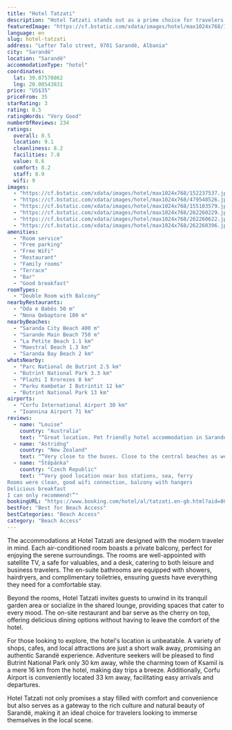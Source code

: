 ```yaml
---
title: "Hotel Tatzati"
description: "Hotel Tatzati stands out as a prime choice for travelers seeking comfort and convenience in the heart of Sarandë, just a stone's throw away from the pristine beach."
featuredImage: "https://cf.bstatic.com/xdata/images/hotel/max1024x768/152237537.jpg?k=2e3ea11f7a78180801b2436ea9ff1bc15fb3cc725d9a24e6f4d4dd45cc4a3a39&o=&hp=1"
language: en
slug: hotel-tatzati
address: "Lefter Talo street, 9701 Sarandë, Albania"
city: "Sarandë"
location: "Sarandë"
accommodationType: "hotel"
coordinates:
  lat: 39.87570862
  lng: 20.00543831
price: "US$35"
priceFrom: 35
starRating: 3
rating: 8.5
ratingWords: "Very Good"
numberOfReviews: 234
ratings:
  overall: 8.5
  location: 9.1
  cleanliness: 8.2
  facilities: 7.8
  value: 8.6
  comfort: 8.2
  staff: 8.9
  wifi: 9
images:
  - "https://cf.bstatic.com/xdata/images/hotel/max1024x768/152237537.jpg?k=2e3ea11f7a78180801b2436ea9ff1bc15fb3cc725d9a24e6f4d4dd45cc4a3a39&o=&hp=1"
  - "https://cf.bstatic.com/xdata/images/hotel/max1024x768/479548526.jpg?k=b38dff202135c9adf5692b7358c29326bb189ce87508d1ad37ac706e127d042b&o=&hp=1"
  - "https://cf.bstatic.com/xdata/images/hotel/max1024x768/155103579.jpg?k=d9f9177d2ff4c4b23c08e0428936f8b22a960d222be127118e54cfe6bbd15ff0&o=&hp=1"
  - "https://cf.bstatic.com/xdata/images/hotel/max1024x768/262260229.jpg?k=e3d6f90e56dfe9cdffca23f3753fec7c730a26543cba4eb87bae1cff0df506e2&o=&hp=1"
  - "https://cf.bstatic.com/xdata/images/hotel/max1024x768/262260622.jpg?k=bc25dddfdf08ab7b9a87be56376ebd81397a579180edabf9450cba1e4308cb85&o=&hp=1"
  - "https://cf.bstatic.com/xdata/images/hotel/max1024x768/262260396.jpg?k=a315aee90569ba891e79dbefd85796fa722c4952632b2106612d3f232159a7ea&o=&hp=1"
amenities:
  - "Room service"
  - "Free parking"
  - "Free WiFi"
  - "Restaurant"
  - "Family rooms"
  - "Terrace"
  - "Bar"
  - "Good breakfast"
roomTypes:
  - "Double Room with Balcony"
nearbyRestaurants:
  - "Oda e Babës 50 m"
  - "Nona Qebaptore 100 m"
nearbyBeaches:
  - "Saranda City Beach 400 m"
  - "Sarande Main Beach 750 m"
  - "La Petite Beach 1.1 km"
  - "Maestral Beach 1.3 km"
  - "Saranda Bay Beach 2 km"
whatsNearby:
  - "Parc National de Butrint 2.5 km"
  - "Butrint National Park 3.3 km"
  - "Plazhi I Krorezes 8 km"
  - "Parku Kombetar I Butrintit 12 km"
  - "Butrint National Park 13 km"
airports:
  - "Corfu International Airport 30 km"
  - "Ioannina Airport 71 km"
reviews:
  - name: "Louise"
    country: "Australia"
    text: "“Great location. Pet friendly hotel accommodation in Sarande. Most importantly car parking available behind the hotel. The hotel room was clean and tidy and once we turned the heating on the room was very comfortable. The hotel itself was not...”"
  - name: "Astridng"
    country: "New Zealand"
    text: "“Very close to the buses. Close to the central beaches as well.”"
  - name: "Štěpánka"
    country: "Czech Republic"
    text: "“Very good location near bus stations, sea, ferry
Rooms were clean, good wifi connection, balcony with hangers
Delicious breakfast
I can only recommend!”"
bookingURL: "https://www.booking.com/hotel/al/tatzati.en-gb.html?aid=8035640"
bestFor: "Best for Beach Access"
bestCategories: "Beach Access"
category: "Beach Access"
---
```


The accommodations at Hotel Tatzati are designed with the modern traveler in mind. Each air-conditioned room boasts a private balcony, perfect for enjoying the serene surroundings. The rooms are well-appointed with satellite TV, a safe for valuables, and a desk, catering to both leisure and business travelers. The en-suite bathrooms are equipped with showers, hairdryers, and complimentary toiletries, ensuring guests have everything they need for a comfortable stay.

Beyond the rooms, Hotel Tatzati invites guests to unwind in its tranquil garden area or socialize in the shared lounge, providing spaces that cater to every mood. The on-site restaurant and bar serve as the cherry on top, offering delicious dining options without having to leave the comfort of the hotel.

For those looking to explore, the hotel's location is unbeatable. A variety of shops, cafes, and local attractions are just a short walk away, promising an authentic Sarandë experience. Adventure seekers will be pleased to find Butrint National Park only 30 km away, while the charming town of Ksamil is a mere 16 km from the hotel, making day trips a breeze. Additionally, Corfu Airport is conveniently located 33 km away, facilitating easy arrivals and departures.

Hotel Tatzati not only promises a stay filled with comfort and convenience but also serves as a gateway to the rich culture and natural beauty of Sarandë, making it an ideal choice for travelers looking to immerse themselves in the local scene.